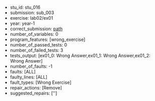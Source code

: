 - stu_id: stu_016	       
- submission: sub_003
- exercise: lab02/ex01
- year: year-1
- correct_submission: [path](https://github.com/pmorvalho/C-Pack-IPAs/blob/main/correct_submissions/year-1/lab02/ex01/ex01-stu_016-sub_001)
- number_of_variables: 0
- program_features: [wrong_exercise] 
- number_of_passed_tests: 0
- number_of_failed_tests: 3
- tests_output: [ex01_0: Wrong Answer,ex01_1: Wrong Answer,ex01_2: Wrong Answer]
- number_of_faults: -1
- faults: [ALL]
- faulty_lines: [ALL]
- fault_types: [Wrong Exercise]
- repair_actions: [Remove] 
- suggested_repairs: ['']

